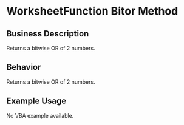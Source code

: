 # WorksheetFunction Bitor Method

## Business Description
Returns a bitwise OR of 2 numbers.

## Behavior
Returns a bitwise OR of 2 numbers.

## Example Usage
No VBA example available.